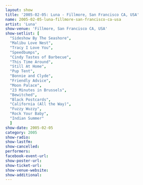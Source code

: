 ```yaml
---
layout: show
title: '2005-02-05: Luna - Fillmore, San Francisco CA, USA'
name: 2005-02-05-luna-fillmore-san-francisco-ca-usa
artist: 'Luna'
show-venue: 'Fillmore, San Francisco CA, USA'
show-setlist: [
  "Sideshow By The Seashore",
  "Malibu Love Nest",
  "Tracy I Love You",
  "Speedbumps",
  "Cindy Tastes of Barbecue",
  "This Time Around",
  "Still At Home",
  "Pup Tent",
  "Bonnie and Clyde",
  "Friendly Advice",
  "Moon Palace",
  "23 Minutes in Brussels",
  "Bewitched",
  "Black Postcards",
  "California (All the Way)",
  "Fuzzy Wuzzy",
  "Rock Your Baby",
  "Indian Summer"
  ]
show-date: 2005-02-05
category: 2005
show-radio: 
show-lastfm: 
show-cancelled: 
performers: 
facebook-event-url: 
show-poster-url: 
show-ticket-url: 
show-venue-website: 
show-additional: 
---
```


